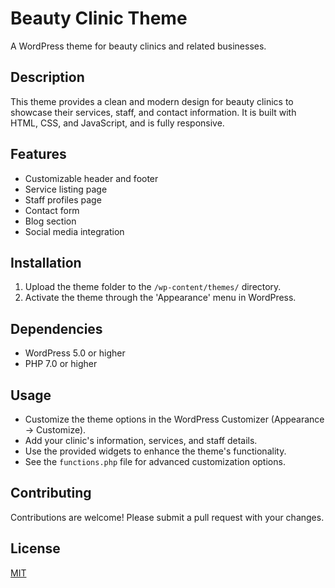 # Beauty Clinic Theme

A WordPress theme for beauty clinics and related businesses.

## Description

This theme provides a clean and modern design for beauty clinics to showcase their services, staff, and contact information. It is built with HTML, CSS, and JavaScript, and is fully responsive.

## Features

*   Customizable header and footer
*   Service listing page
*   Staff profiles page
*   Contact form
*   Blog section
*   Social media integration

## Installation

1.  Upload the theme folder to the `/wp-content/themes/` directory.
2.  Activate the theme through the 'Appearance' menu in WordPress.

## Dependencies

*   WordPress 5.0 or higher
*   PHP 7.0 or higher

## Usage

*   Customize the theme options in the WordPress Customizer (Appearance -> Customize).
*   Add your clinic's information, services, and staff details.
*   Use the provided widgets to enhance the theme's functionality.
*   See the `functions.php` file for advanced customization options.

## Contributing

Contributions are welcome! Please submit a pull request with your changes.

## License

[MIT](https://opensource.org/licenses/MIT)
